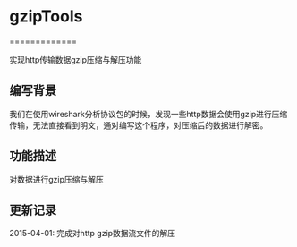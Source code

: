 # gzipTools
=============

实现http传输数据gzip压缩与解压功能

编写背景
-----------------
我们在使用wireshark分析协议包的时候，发现一些http数据会使用gzip进行压缩传输，无法直接看到明文，通对编写这个程序，对压缩后的数据进行解密。

功能描述
-----------------
对数据进行gzip压缩与解压

更新记录
-----------------
2015-04-01: 完成对http gzip数据流文件的解压